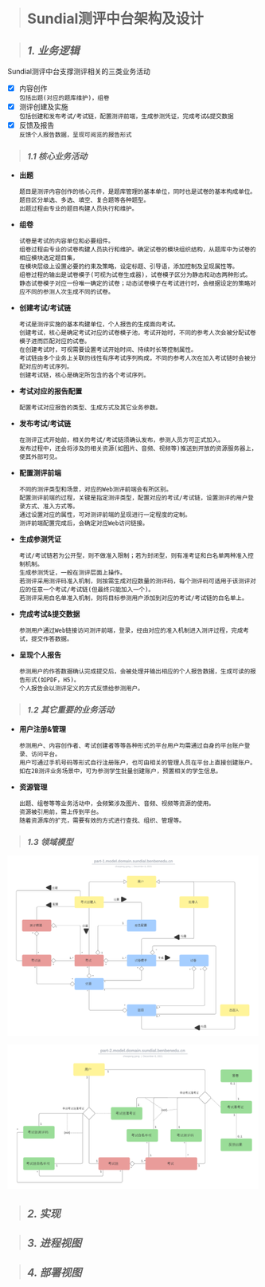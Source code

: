 > # Sundial测评中台架构及设计

> ## *1. 业务逻辑*

Sundial测评中台支撑测评相关的三类业务活动

- [X] 内容创作  
  `包括出题(对应的题库维护)，组卷`
- [X] 测评创建及实施  
  `包括创建和发布考试/考试链，配置测评前端，生成参测凭证，完成考试&提交数据`
- [X] 反馈及报告  
  `反馈个人报告数据，呈现可阅览的报告形式`

> ### *1.1 核心业务活动*

- **出题**

      题目是测评内容创作的核心元件，是题库管理的基本单位，同时也是试卷的基本构成单位。
      题目区分单选、多选、填空、复合题等各种题型。
      出题过程由专业的题目构建人员执行和维护。

- **组卷**

      试卷是考试的内容单位和必要组件。
      组卷过程由专业的试卷构建人员执行和维护。确定试卷的模块组织结构，从题库中为试卷的相应模块选定题目集，
      在模块层级上设置必要的约束及策略，设定标题、引导语，添加控制及呈现属性等。
      组卷过程的输出是试卷模子(可视为试卷生成器)，试卷模子区分为静态和动态两种形式。
      静态试卷模子对应一份唯一确定的试卷；动态试卷模子在考试进行时，会根据设定的策略对应不同的参测人次生成不同的试卷。

- **创建考试/考试链**

      考试是测评实施的基本构建单位，个人报告的生成面向考试。
      创建考试，核心是确定考试对应的试卷模子池，考试开始时，不同的参考人次会被分配试卷模子进而匹配对应的试卷。
      在创建考试时，可视需要设置考试开始时间、持续时长等控制属性。
      考试链由多个业务上关联的线性有序考试序列构成，不同的参考人次在加入考试链时会被分配对应的考试序列。
      创建考试链，核心是确定所包含的各个考试序列。

- **考试对应的报告配置**

      配置考试对应报告的类型、生成方式及其它业务参数。

- **发布考试/考试链**

      在测评正式开始前，相关的考试/考试链须确认发布，参测人员方可正式加入。
      发布过程中，还会将涉及的相关资源(如图片、音频、视频等)推送到开放的资源服务器上，使其外部可见。

- **配置测评前端**

      不同的测评类型和场景，对应的Web测评前端会有所区别。
      配置测评前端的过程，关键是指定测评类型，配置对应的考试/考试链，设置测评的用户登录方式、准入方式等。
      通过设置对应的属性，可对测评前端的呈现进行一定程度的定制。
      测评前端配置完成后，会确定对应Web访问链接。

- **生成参测凭证**

      考试/考试链若为公开型，则不做准入限制；若为封闭型，则有准考证和白名单两种准入控制机制。
      生成参测凭证，一般在测评层面上操作。
      若测评采用测评码准入机制，则按需生成对应数量的测评码，每个测评码可适用于该测评对应的任意一个考试/考试链(但最终只能加入一个)。
      若测评采用白名单准入机制，则将目标参测用户添加到对应的考试/考试链的白名单上。

- **完成考试&提交数据**

      参测用户通过Web链接访问测评前端，登录，经由对应的准入机制进入测评过程，完成考试，提交作答数据。

- **呈现个人报告**

      参测用户的作答数据确认完成提交后，会被处理并输出相应的个人报告数据，生成可读的报告形式(如PDF，H5)。
      个人报告会以测评定义的方式反馈给参测用户。

> ### *1.2 其它重要的业务活动*

- **用户注册&管理**

      参测用户、内容创作者、考试创建者等等各种形式的平台用户均需通过自身的平台账户登录、访问平台。
      用户可通过手机号码等形式自行注册账户，也可由相关的管理人员在平台上直接创建账户。
      如在2B测评业务场景中，可为参测学生批量创建账户，预置相关的学生信息。

- **资源管理**

      出题、组卷等等业务活动中，会频繁涉及图片、音频、视频等资源的使用。
      资源被引用前，需上传到平台。
      随着资源库的扩充，需要有效的方式进行查找、组织、管理等。

> ### *1.3 领域模型*

![part-1.model.domain.sundial.benbenedu.cn](./resources/part-1.model.domain.sundial.benbenedu.cn.png)

![part-2.model.domain.sundial.benbenedu.cn](./resources/part-2.model.domain.sundial.benbenedu.cn.png)

> ## *2. 实现*

> ## *3. 进程视图*

> ## *4. 部署视图*